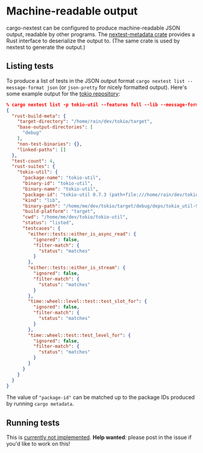# Machine-readable output

cargo-nextest can be configured to produce machine-readable JSON output, readable by other programs. The [nextest-metadata crate](https://crates.io/crates/nextest-metadata) provides a Rust interface to deserialize the output to. (The same crate is used by nextest to generate the output.)

## Listing tests

To produce a list of tests in the JSON output format `cargo nextest list --message-format json` (or `json-pretty` for nicely formatted output). Here's some example output for the [tokio repository](https://github.com/tokio-rs/tokio):

```json
% cargo nextest list -p tokio-util --features full --lib --message-format json-pretty
{
  "rust-build-meta": {
    "target-directory": "/home/rain/dev/tokio/target",
    "base-output-directories": [
      "debug"
    ],
    "non-test-binaries": {},
    "linked-paths": []
  },
  "test-count": 4,
  "rust-suites": {
    "tokio-util": {
      "package-name": "tokio-util",
      "binary-id": "tokio-util",
      "binary-name": "tokio-util",
      "package-id": "tokio-util 0.7.3 (path+file:///home/rain/dev/tokio/tokio-util)",
      "kind": "lib",
      "binary-path": "/home/me/dev/tokio/target/debug/deps/tokio_util-9dd5cbf268a3ffb4",
      "build-platform": "target",
      "cwd": "/home/me/dev/tokio/tokio-util",
      "status": "listed",
      "testcases": {
        "either::tests::either_is_async_read": {
          "ignored": false,
          "filter-match": {
            "status": "matches"
          }
        },
        "either::tests::either_is_stream": {
          "ignored": false,
          "filter-match": {
            "status": "matches"
          }
        },
        "time::wheel::level::test::test_slot_for": {
          "ignored": false,
          "filter-match": {
            "status": "matches"
          }
        },
        "time::wheel::test::test_level_for": {
          "ignored": false,
          "filter-match": {
            "status": "matches"
          }
        }
      }
    }
  }
}
```

The value of `"package-id"` can be matched up to the package IDs produced by running `cargo metadata`.

## Running tests

This is [currently not implemented](https://github.com/nextest-rs/nextest/issues/20). **Help wanted**: please post in the issue if you'd like to work on this!
